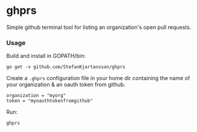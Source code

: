 # ghprs

Simple github terminal tool for listing an organization's open pull requests.

### Usage

Build and install in GOPATH/bin:

    go get -v github.com/StefanKjartansson/ghprs

Create a `.ghprs` configuration file in your home dir containing the name of your organization & an oauth token from github.

    organization = "myorg"
    token = "myoauthtokenfromgithub"

Run:

    ghprs

